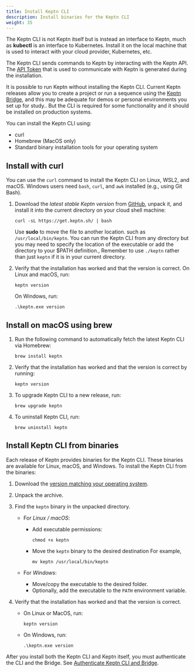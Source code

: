 ```yaml
---
title: Install Keptn CLI
description: Install binaries for the Keptn CLI
weight: 35
---
```


The Keptn CLI is not Keptn itself
but is instead an interface to Keptn,
much as **kubectl** is an interface to Kubernetes.
Install it on the local machine
that is used to interact with your cloud provider, Kubernetes, etc.

The Keptn CLI sends commands to Keptn by interacting with the Keptn API.
The [API Token](../../operate/api_token)
that is used to communicate with Keptn is generated during the installation.

It is possible to run Keptn without installing the Keptn CLI.
Current Keptn releases allow you to create a project or run a sequence using the [Keptn Bridge](../../bridge),
and this may be adequate for demos or personal environments you set up for study..
But the CLI is required for some functionality
and it should be installed on production systems.

You can install the Keptn CLI using:

* curl
* Homebrew (MacOS only)
* Standard binary installation tools for your operating system

## Install with curl

You can use the `curl` command to install the Keptn CLI on Linux, WSL2, and macOS.
Windows users need `bash`, `curl`, and `awk` installed (e.g., using Git Bash).

1. Download the *latest stable Keptn version*
   from [GitHub](https://github.com/keptn/keptn/releases),
   unpack it, and install it into the current directory on your cloud shell machine:

   ```
   curl -sL https://get.keptn.sh/ | bash
   ```

   Use **sudo** to move the file to another location.
   such as `/usr/local/bin/keptn`.
   You can run the Keptn CLI from any directory
   but you may need to specify the location of the executable
   or add the directory to your $PATH definition.,
   Remember to use  `./keptn` rather than just `keptn` if it is in your current directory.

2. Verify that the installation has worked and that the version is correct.
   On Linux and macOS, run:

    ```
    keptn version
    ```
    On Windows, run:

    ```
    .\keptn.exe version
    ```
## Install on macOS using brew

1. Run the following command to automatically fetch the latest Keptn CLI via Homebrew:

   ```
   brew install keptn
   ```

1. Verify that the installation has worked and that the version is correct by running:

   ```
   keptn version
   ```

1. To upgrade Keptn CLI to a new release, run:

   ```
   brew upgrade keptn
   ```

1. To uninstall Keptn CLI, run:

   ```
   brew uninstall keptn
   ```

## Install Keptn CLI from binaries

Each release of Keptn provides binaries for the Keptn CLI.
These binaries are available for Linux, macOS, and Windows.
To install the Keptn CLI from the binaries:

1. Download the
   [version matching your operating system](https://github.com/keptn/keptn/releases/).
1. Unpack the archive.
1. Find the `keptn` binary in the unpacked directory.
   * For *Linux / macOS*:
     * Add executable permissions:
       ```
       chmod +x keptn
       ```
     * Move the `keptn` binary to the desired destination
       For example,
       ```
       mv keptn /usr/local/bin/keptn
       ```

   * For *Windows*:
     * Move/copy the executable to the desired folder.
     * Optionally, add the executable to the `PATH` environment variable.

1. Verify that the installation has worked and that the version is correct.

   * On Linux or MacOS, run:

     ```
     keptn version
     ```

    * On Windows, run:

      ```
      .\keptn.exe version
      ```

After you install both the Keptn CLI and Keptn itself,
you must authenticate the CLI and the Bridge.
See [Authenticate Keptn CLI and Bridge](../authenticate-cli-bridge).

